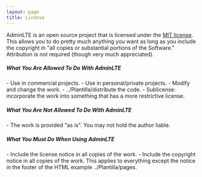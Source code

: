 ```yaml
---
layout: page
title: License
---
```


AdminLTE is an open source project that is licensed under the [MIT license](http://opensource.org/licenses/MIT). This allows you to do pretty much anything you want as long as you include the copyright in "all copies or substantial portions of the Software." Attribution is not required (though very much appreciated).

<h5 class="text-bold text-dark mt-3">What You Are <span class="text-success">Allowed</span> To Do With AdminLTE</h5>
- Use in commercial projects.
- Use in personal/private projects.
- Modify and change the work.
- ../Plantilla/distribute the code.
- Sublicense: incorporate the work into something that has a more restrictive license.

<h5 class="text-bold text-dark mt-3">What You Are <span class="text-danger">Not Allowed</span> To Do With AdminLTE</h5>
- The work is provided "as is". You may not hold the author liable.

<h5 class="text-bold text-dark mt-3">What You <span class="text-warning">Must</span> Do When Using AdminLTE</h5>
- Include the license notice in all copies of the work.
- Include the copyright notice in all copies of the work. This applies to everything except the notice in the footer of the HTML example ../Plantilla/pages.
